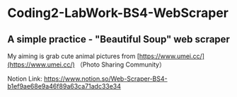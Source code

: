 # Coding2-LabWork-BS4-WebScraper
## A simple practice - "Beautiful Soup" web scraper
My aiming is grab cute animal pictures from [https://www.umei.cc/](https://www.umei.cc/) （Photo Sharing Community）

Notion Link: https://www.notion.so/Web-Scraper-BS4-b1ef9ae68e9a46f89a63ca71adc33e34 
